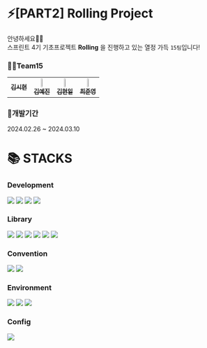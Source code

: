 # ⚡️[PART2] Rolling Project
안녕하세요👋🏻  
스프린트 4기 기초프로젝트 **Rolling** 을 진행하고 있는 열정 가득 `15팀`입니다!

### 🏃🏻Team15
<table width="100%">
  <tbody>
    <tr>
      <td align="center"><a href="https://github.com/sihyonn"><img src="width="25%" alt=""/><br /><sub><b> 김시현 </b></sub></a><br /></td>
      <td align="center"><a href="https://github.com/ggjiny"><img src="" width="25%" alt=""/><br /><sub><b> 김예진 </b></sub></a><br /></td>
      <td align="center"><a href="https://github.com/Dharmaparami"><img src="" width="25%" alt=""/><br /><sub><b> 김현일 </b></sub></a><br /></td>
      <td align="center"><a href="https://github.com/joonyoungchoi0801"><img src="" width="25%" alt=""/><br /><sub><b> 최준영 </b></sub></a><br /></td>
     <tr/>
  </tbody>
</table>  



### 🔨개발기간
2024.02.26 ~ 2024.03.10

<div><h1>📚 STACKS</h1></div>


### Development

<img src="https://img.shields.io/badge/JavaScript-F7DF1E?style=for-the-badge&logo=Javascript&logoColor=white"> 
<img src="https://img.shields.io/badge/React-61DAFB?style=for-the-badge&logo=React&logoColor=white">
<img src="https://img.shields.io/badge/html5-E34F26?style=for-the-badge&logo=html5&logoColor=white"> 
<img src="https://img.shields.io/badge/css-1572B6?style=for-the-badge&logo=css3&logoColor=white"> 

### Library
<img src="https://img.shields.io/badge/styled%20components-DB7093?style=for-the-badge&logo=styledcomponents&logoColor=white"> 
<img src="https://img.shields.io/badge/Axios-DA291C?style=for-the-badge&logo=axios&logoColor=white"> 
<img src="https://img.shields.io/badge/React Router Dom-3178C6?style=for-the-badge&logo=&logoColor=white">
<img src="https://img.shields.io/badge/reactquery-FF4154?style=for-the-badge&logo=reactquery&logoColor=white">
<img src="https://img.shields.io/badge/reactrouter-CA4245?style=for-the-badge&logo=reactrouter&logoColor=white">
<img src="https://img.shields.io/badge/.env-ECD53F?style=for-the-badge&logo=.env&logoColor=white">

### Convention

<img src="https://img.shields.io/badge/eslint-4B32C3?style=for-the-badge&logo=eslint&logoColor=white"> 
<img src="https://img.shields.io/badge/prettier-F7B93E?style=for-the-badge&logo=prettier&logoColor=white"> 

### Environment

<img src="https://img.shields.io/badge/visual Studio code-007ACC?style=for-the-badge&logo=VisualStudioCode&logoColor=white"> <img src="https://img.shields.io/badge/Git-F05032?style=for-the-badge&logo=Git&logoColor=white">
<img src="https://img.shields.io/badge/github-181717?style=for-the-badge&logo=github&logoColor=white">

### Config

<img src="https://img.shields.io/badge/npm-CB3837?style=for-the-badge&logo=npm&logoColor=white">


